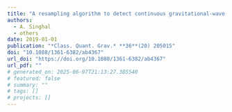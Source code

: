 ```yaml
---
title: "A resampling algorithm to detect continuous gravitational-wave signals from neutron stars in binary systems"
authors:
  - A. Singhal
  - others
date: 2019-01-01
publication: "*Class. Quant. Grav.* **36**(20) 205015"
doi: "10.1088/1361-6382/ab4367"
url_doi: "https://doi.org/10.1088/1361-6382/ab4367"
url_pdf: ""
# generated_on: 2025-06-07T21:13:27.385540
# featured: false
# summary: ""
# tags: []
# projects: []
---
```

